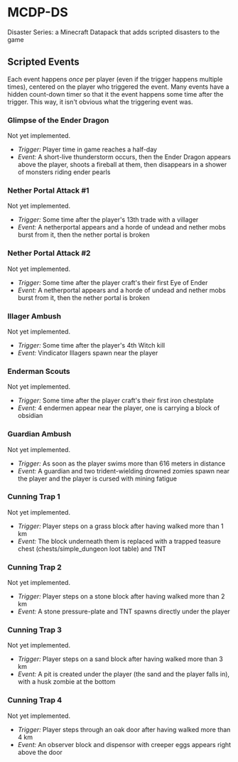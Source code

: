 # MCDP-DS
Disaster Series: a Minecraft Datapack that adds scripted disasters to the game
## Scripted Events
Each event happens *once* per player (even if the trigger happens multiple times), centered on the player who triggered the event. Many events have a hidden count-down timer so that it the event happens some time after the trigger. This way, it isn't obvious what the triggering event was.

### Glimpse of the Ender Dragon
Not yet implemented.
* *Trigger:* Player time in game reaches a half-day
* *Event:* A short-live thunderstorm occurs, then the Ender Dragon appears above the player, shoots a fireball at them, then disappears in a shower of monsters riding ender pearls

### Nether Portal Attack #1
Not yet implemented.
* *Trigger:* Some time after the player's 13th trade with a villager
* *Event:* A netherportal appears and a horde of undead and nether mobs burst from it, then the nether portal is broken

### Nether Portal Attack #2
Not yet implemented.
* *Trigger:* Some time after the player craft's their first Eye of Ender
* *Event:* A netherportal appears and a horde of undead and nether mobs burst from it, then the nether portal is broken

### Illager Ambush
Not yet implemented.
* *Trigger:* Some time after the player's 4th Witch kill
* *Event:* Vindicator Illagers spawn near the player

### Enderman Scouts
Not yet implemented.
* *Trigger:* Some time after the player craft's their first iron chestplate
* *Event:* 4 endermen appear near the player, one is carrying a block of obsidian

### Guardian Ambush
Not yet implemented.
* *Trigger:* As soon as the player swims more than 616 meters in distance
* *Event:* A guardian and two trident-wielding drowned zomies spawn near the player and the player is cursed with mining fatigue

### Cunning Trap 1
Not yet implemented.
* *Trigger:* Player steps on a grass block after having walked more than 1 km
* *Event:* The block underneath them is replaced with a trapped teasure chest (chests/simple_dungeon loot table) and TNT

### Cunning Trap 2
Not yet implemented.
* *Trigger:* Player steps on a stone block after having walked more than 2 km
* *Event:* A stone pressure-plate and TNT spawns directly under the player

### Cunning Trap 3
Not yet implemented.
* *Trigger:* Player steps on a sand block after having walked more than 3 km
* *Event:* A pit is created under the player (the sand and the player falls in), with a husk zombie at the bottom

### Cunning Trap 4
Not yet implemented.
* *Trigger:* Player steps through an oak door after having walked more than 4 km
* *Event:* An observer block and dispensor with creeper eggs appears right above the door

